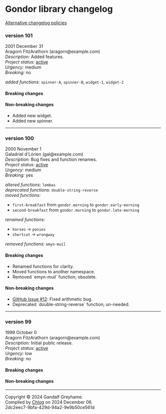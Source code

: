 
  <body>
    <h1>
      Gondor library changelog
    </h1><a href="https://example.com">Alternative changelog policies</a>
    <section>
      <h3>
        version 101
      </h3>
      <p>
        2001 December 31<br>
        Aragorn FitzArathorn (aragorn@example.com)<br>
        <em>Description:</em> Added features.<br>
        <em>Project status:</em> <a href="https://github.com/metosin/open-source/blob/main/project-status.md">active</a><br>
        <em>Urgency:</em> medium<br>
        <em>Breaking:</em> no
      </p>
      <p></p>
      <div>
        <em>added functions:</em> <code>spinner-A</code>, <code>spinner-B</code>, <code>widget-1</code>, <code>widget-2</code>
      </div>
      <p></p>
      <div>
        <h4>
          Breaking changes
        </h4>
        <ul></ul>
        <h4>
          Non-breaking changes
        </h4>
        <ul>
          <li>
            <div>
              Added new widget.
            </div>
          </li>
          <li>
            <div>
              Added new spinner.
            </div>
          </li>
        </ul>
      </div>
      <hr>
    </section>
    <section>
      <h3>
        version 100
      </h3>
      <p>
        2000 November 1<br>
        Galadriel d&apos;Lórien (gal@example.com)<br>
        <em>Description:</em> Bug fixes and function renames.<br>
        <em>Project status:</em> <a href="https://github.com/metosin/open-source/blob/main/project-status.md">active</a><br>
        <em>Urgency:</em> medium<br>
        <em>Breaking:</em> yes
      </p>
      <p></p>
      <div>
        <em>altered functions:</em> <code>lembas</code>
      </div>
      <div>
        <em>deprecated functions:</em> <code>double-string-reverse</code>
      </div>
      <div>
        <em>moved functions:</em>
        <ul>
          <li>
            <code>first-breakfast</code> from <code>gondor.morning</code> to <code>gondor.early-morning</code>
          </li>
          <li>
            <code>second-breakfast</code> from <code>gondor.morning</code> to <code>gondor.late-morning</code>
          </li>
        </ul>
      </div>
      <div>
        <em>renamed functions:</em>
        <ul>
          <li>
            <code>horses</code> → <code>ponies</code>
          </li>
          <li>
            <code>shortcut</code> → <code>wrongway</code>
          </li>
        </ul>
      </div>
      <div>
        <em>removed functions:</em> <code>emyn-muil</code>
      </div>
      <p></p>
      <div>
        <h4>
          Breaking changes
        </h4>
        <ul>
          <li>
            <div>
              Renamed functions for clarity.
            </div>
          </li>
          <li>
            <div>
              Moved functions to another namespace.
            </div>
          </li>
          <li>
            <div>
              Removed `emyn-muil` function; obsolete.
            </div>
          </li>
        </ul>
        <h4>
          Non-breaking changes
        </h4>
        <ul>
          <li>
            <div>
              <a href="https://example.com">GitHub Issue #12</a>: Fixed arithmetic bug.
            </div>
          </li>
          <li>
            <div>
              Deprecated `double-string-reverse` function; un-needed.
            </div>
          </li>
        </ul>
      </div>
      <hr>
    </section>
    <section>
      <h3>
        version 99
      </h3>
      <p>
        1999 October 0<br>
        Aragorn FitzArathorn (aragorn@example.com)<br>
        <em>Description:</em> Initial public release.<br>
        <em>Project status:</em> <a href="https://github.com/metosin/open-source/blob/main/project-status.md">active</a><br>
        <em>Urgency:</em> low<br>
        <em>Breaking:</em> no
      </p>
      <p></p>
      <div>
        <h4>
          Breaking changes
        </h4>
        <ul></ul>
        <h4>
          Non-breaking changes
        </h4>
        <ul></ul>
      </div>
      <hr>
    </section>
    <p id="page-footer">
      Copyright © 2024 Gandalf Greyhame.<br>
      Compiled by <a href="https://github.com/blosavio/chlog">Chlog</a> on 2024 December 06.<span id="uuid"><br>
      2dc2eec7-9bfa-429d-94a2-9e9b50ce561d</span>
    </p>
  </body>
</html>
